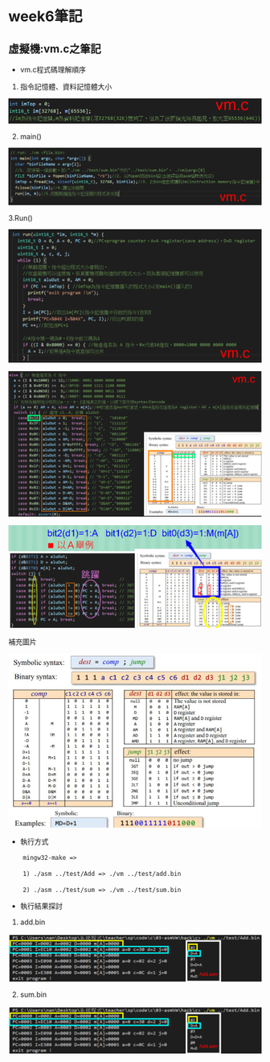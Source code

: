 # week6筆記

## 虛擬機:vm.c之筆記

* vm.c程式碼理解順序

1. 指令記憶體、資料記憶體大小

![](https://github.com/ayd0122344/sp108b/blob/master/week6/Image/vmM.png)

2. main()

![](https://github.com/ayd0122344/sp108b/blob/master/week6/Image/vmMain.png)

3.Run()

![](https://github.com/ayd0122344/sp108b/blob/master/week6/Image/vmRun1.png)

![](https://github.com/ayd0122344/sp108b/blob/master/week6/Image/vmRun2.png)

![](https://github.com/ayd0122344/sp108b/blob/master/week6/Image/vmRun3.png)

補充圖片

![](https://github.com/ayd0122344/sp108b/blob/master/week6/Image/syntax.jpg)

* 執行方式

```
    mingw32-make => 

    1) ./asm ../test/Add => ./vm ../test/add.bin

    2) ./asm ../test/sum => ./vm ../test/sum.bin
```

* 執行結果探討

1. add.bin

![](https://github.com/ayd0122344/sp108b/blob/master/week6/Image/addResult.png)

2. sum.bin

![](https://github.com/ayd0122344/sp108b/blob/master/week6/Image/addResult.png)


